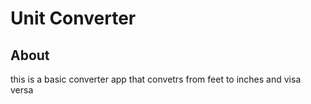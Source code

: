# Unit Converter 

## About
this is a basic converter app that convetrs from feet to inches and visa versa

